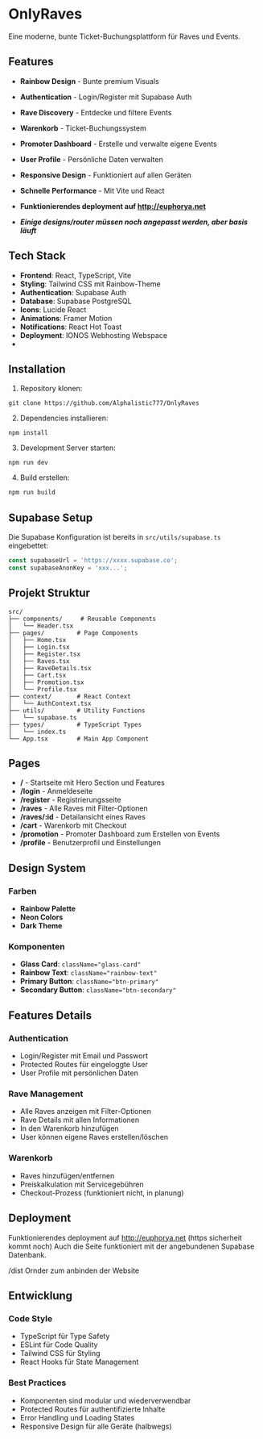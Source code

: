 # OnlyRaves

Eine moderne, bunte Ticket-Buchungsplattform für Raves und Events.

## Features

- **Rainbow Design** - Bunte premium Visuals
- **Authentication** - Login/Register mit Supabase Auth
- **Rave Discovery** - Entdecke und filtere Events
- **Warenkorb** - Ticket-Buchungssystem
- **Promoter Dashboard** - Erstelle und verwalte eigene Events
- **User Profile** - Persönliche Daten verwalten
- **Responsive Design** - Funktioniert auf allen Geräten
- **Schnelle Performance** - Mit Vite und React
- **Funktionierendes deployment auf http://euphorya.net**

- **_Einige designs/router müssen noch angepasst werden, aber basis läuft_**

## Tech Stack

- **Frontend**: React, TypeScript, Vite
- **Styling**: Tailwind CSS mit Rainbow-Theme
- **Authentication**: Supabase Auth
- **Database**: Supabase PostgreSQL
- **Icons**: Lucide React
- **Animations**: Framer Motion
- **Notifications**: React Hot Toast
- **Deployment**: IONOS Webhosting Webspace
- 
## Installation

1. Repository klonen:

```
git clone https://github.com/Alphalistic777/OnlyRaves
```

2. Dependencies installieren:

```
npm install
```

3. Development Server starten:
```
npm run dev
```

4. Build erstellen:
```bash
npm run build
```

## Supabase Setup

Die Supabase Konfiguration ist bereits in `src/utils/supabase.ts` eingebettet:

```typescript
const supabaseUrl = 'https://xxxx.supabase.co';
const supabaseAnonKey = 'xxx...';
```

## Projekt Struktur

```
src/
├── components/     # Reusable Components
│   └── Header.tsx
├── pages/         # Page Components
│   ├── Home.tsx
│   ├── Login.tsx
│   ├── Register.tsx
│   ├── Raves.tsx
│   ├── RaveDetails.tsx
│   ├── Cart.tsx
│   ├── Promotion.tsx
│   └── Profile.tsx
├── context/       # React Context
│   └── AuthContext.tsx
├── utils/         # Utility Functions
│   └── supabase.ts
├── types/         # TypeScript Types
│   └── index.ts
└── App.tsx        # Main App Component
```

## Pages

- **/** - Startseite mit Hero Section und Features
- **/login** - Anmeldeseite
- **/register** - Registrierungsseite
- **/raves** - Alle Raves mit Filter-Optionen
- **/raves/:id** - Detailansicht eines Raves
- **/cart** - Warenkorb mit Checkout
- **/promotion** - Promoter Dashboard zum Erstellen von Events
- **/profile** - Benutzerprofil und Einstellungen

## Design System

### Farben
- **Rainbow Palette**
- **Neon Colors**
- **Dark Theme**

### Komponenten
- **Glass Card**: `className="glass-card"`
- **Rainbow Text**: `className="rainbow-text"`
- **Primary Button**: `className="btn-primary"`
- **Secondary Button**: `className="btn-secondary"`

## Features Details

### Authentication
- Login/Register mit Email und Passwort
- Protected Routes für eingeloggte User
- User Profile mit persönlichen Daten

### Rave Management
- Alle Raves anzeigen mit Filter-Optionen
- Rave Details mit allen Informationen
- In den Warenkorb hinzufügen
- User können eigene Raves erstellen/löschen

### Warenkorb
- Raves hinzufügen/entfernen
- Preiskalkulation mit Servicegebühren
- Checkout-Prozess (funktioniert nicht, in planung)

## Deployment

Funktionierendes deployment auf http://euphorya.net (https sicherheit kommt noch)
Auch die Seite funktioniert mit der angebundenen Supabase Datenbank.

/dist Ornder zum anbinden der Website

## Entwicklung

### Code Style
- TypeScript für Type Safety
- ESLint für Code Quality
- Tailwind CSS für Styling
- React Hooks für State Management

### Best Practices
- Komponenten sind modular und wiederverwendbar
- Protected Routes für authentifizierte Inhalte
- Error Handling und Loading States
- Responsive Design für alle Geräte (halbwegs)


